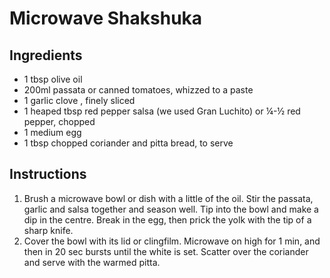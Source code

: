    # Microwave Shakshuka
## Ingredients
-   1 tbsp olive oil
-   200ml passata or canned tomatoes, whizzed to a paste
-   1 garlic clove , finely sliced
-   1 heaped tbsp red pepper salsa (we used Gran Luchito) or ¼-½ red pepper, chopped
-   1 medium egg
-   1 tbsp chopped coriander and pitta bread, to serve
## Instructions
1. Brush a microwave bowl or dish with a little of the oil. Stir the passata, garlic and salsa together and season well. Tip into the bowl and make a dip in the centre. Break in the egg, then prick the yolk with the tip of a sharp knife.
2. Cover the bowl with its lid or clingfilm. Microwave on high for 1 min, and then in 20 sec bursts until the white is set. Scatter over the coriander and serve with the warmed pitta.